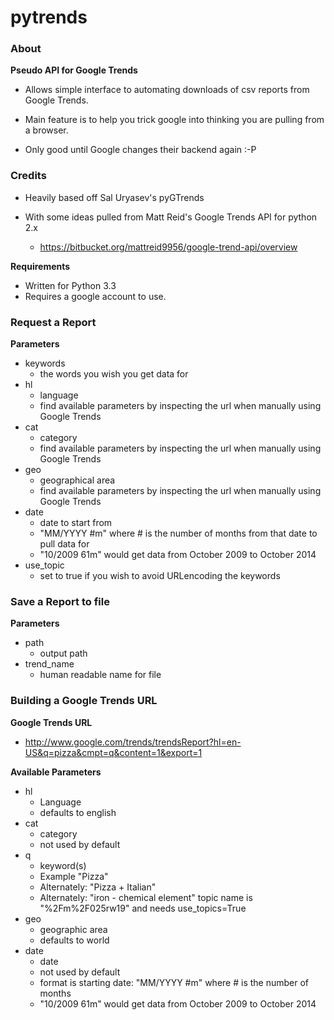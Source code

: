 pytrends
=========

### About

**Pseudo API for Google Trends**

* Allows simple interface to automating downloads of csv reports from Google Trends.

* Main feature is to help you trick google into thinking you are pulling from a browser.

* Only good until Google changes their backend again :-P

### Credits

* Heavily based off Sal Uryasev's pyGTrends

* With some ideas pulled from Matt Reid's Google Trends API for python 2.x
  - https://bitbucket.org/mattreid9956/google-trend-api/overview

**Requirements**
* Written for Python 3.3
* Requires a google account to use.

### Request a Report

**Parameters**
* keywords
  - the words you wish you get data for
* hl
  - language
  - find available parameters by inspecting the url when manually using Google Trends
* cat
  - category
  - find available parameters by inspecting the url when manually using Google Trends
* geo
  - geographical area
  - find available parameters by inspecting the url when manually using Google Trends
* date
  - date to start from
  - "MM/YYYY #m" where # is the number of months from that date to pull data for
  - "10/2009 61m" would get data from October 2009 to October 2014
* use_topic
  - set to true if you wish to avoid URLencoding the keywords

### Save a Report to file
**Parameters**
* path
  - output path
* trend_name
  - human readable name for file

### Building a Google Trends URL
**Google Trends URL**
* http://www.google.com/trends/trendsReport?hl=en-US&q=pizza&cmpt=q&content=1&export=1

**Available Parameters**
* hl
  - Language
  - defaults to english
* cat
  - category
  - not used by default
* q
  - keyword(s)
  - Example "Pizza"
  - Alternately: "Pizza + Italian"
  - Alternately: "iron - chemical element" topic name is "%2Fm%2F025rw19" and needs use_topics=True
* geo
  - geographic area
  - defaults to world
* date
  - date 
  - not used by default
  - format is starting date: "MM/YYYY #m" where # is the number of months
  - "10/2009 61m" would get data from October 2009 to October 2014

